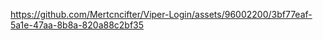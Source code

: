  

https://github.com/Mertcncifter/Viper-Login/assets/96002200/3bf77eaf-5a1e-47aa-8b8a-820a88c2bf35

